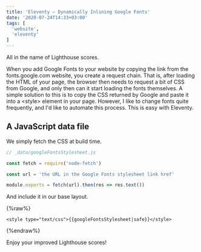 ```yaml
---
title: 'Eleventy — Dynamically Inlining Google Fonts'
date: '2020-07-24T14:33+03:00'
tags: [
  'website',
  'eleventy'
]
---
```


All in the name of Lighthouse scores.

When you add Google Fonts to your website by copying the link from the fonts.google.com website, you create a request chain. That is, after loading the HTML of your page, the browser then needs to request a bit of CSS from Google, and only then can it start loading the fonts themselves. A simple solution to this is to copy the CSS returned by Google and paste it into a &lt;style> element in your page. However, I like to change fonts quite frequently, and I'd like to automate this process. This is easy with Eleventy.

A JavaScript data file
----------------------

We simply fetch the CSS at build time.

```js
// _data/googleFontsStylesheet.js

const fetch = require('node-fetch')

const url = 'the URL in the Google Fonts stylesheet link href'

module.exports = fetch(url).then(res => res.text())
```

And include it in our base layout.

{%raw%}
```liquid
<style type="text/css">{{googleFontsStylesheet|safe}}</style>
```
{%endraw%}

Enjoy your improved Lighthouse scores!
